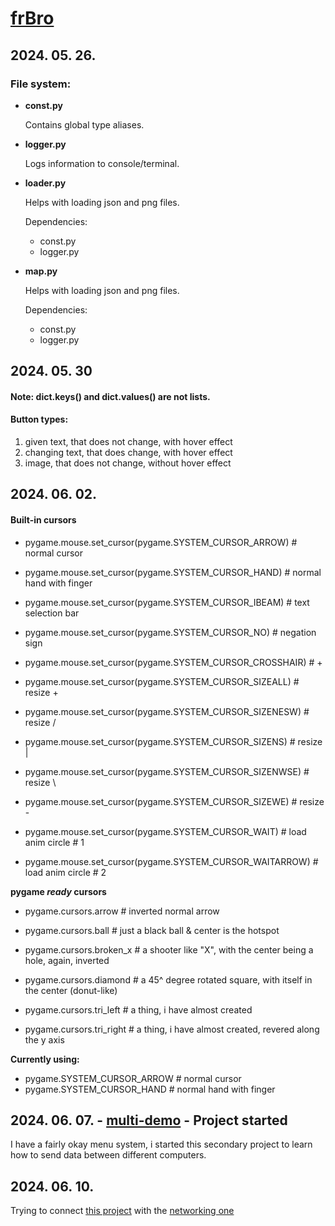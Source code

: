 # [frBro](https://github.com/Schunche/frBro)
## 2024. 05. 26.
<h3>
    File system:
</h3>
<ul>
    <li>
        <p>
            <b>
                const.py
            </b>
        </p>
        <p>
            Contains global type aliases.
        </p>
    </li>
    <li>
        <p>
            <b>
                logger.py
            </b>
        </p>
        <p>
            Logs information to console/terminal.
        </p>
    </li>
    <li>
        <p>
            <b>
                loader.py
            </b>
        </p>
        <p>
            Helps with loading json and png files.
        </p>
        <p>
            Dependencies:
        </p>
        <ul>
            <li>
                const.py
            </li>
            <li>
                logger.py
            </li>
        </ul>
    </li>
    <li>
        <p>
            <b>
                map.py
            </b>
        </p>
        <p>
            Helps with loading json and png files.
        </p>
        <p>
            Dependencies:
        </p>
        <ul>
            <li>
                const.py
            </li>
            <li>
                logger.py
            </li>
        </ul>
    </li>
</ul>

## 2024. 05. 30
#### Note: dict.keys() and dict.values() are not lists.
#### Button types:

1. given text, that does not change, with hover effect
2. changing text, that does change, with hover effect
3. image, that does not change, without hover effect

## 2024. 06. 02.
#### Built-in cursors

- pygame.mouse.set_cursor(pygame.SYSTEM_CURSOR_ARROW)     # normal cursor
- pygame.mouse.set_cursor(pygame.SYSTEM_CURSOR_HAND)      # normal hand with finger
- pygame.mouse.set_cursor(pygame.SYSTEM_CURSOR_IBEAM)     # text selection bar

- pygame.mouse.set_cursor(pygame.SYSTEM_CURSOR_NO)        # negation sign
- pygame.mouse.set_cursor(pygame.SYSTEM_CURSOR_CROSSHAIR) # +

- pygame.mouse.set_cursor(pygame.SYSTEM_CURSOR_SIZEALL)   # resize +
- pygame.mouse.set_cursor(pygame.SYSTEM_CURSOR_SIZENESW)  # resize /
- pygame.mouse.set_cursor(pygame.SYSTEM_CURSOR_SIZENS)    # resize |
- pygame.mouse.set_cursor(pygame.SYSTEM_CURSOR_SIZENWSE)  # resize \
- pygame.mouse.set_cursor(pygame.SYSTEM_CURSOR_SIZEWE)    # resize -

- pygame.mouse.set_cursor(pygame.SYSTEM_CURSOR_WAIT)      # load anim circle # 1
- pygame.mouse.set_cursor(pygame.SYSTEM_CURSOR_WAITARROW) # load anim circle # 2

**pygame *ready* cursors**

- pygame.cursors.arrow     # inverted normal arrow

- pygame.cursors.ball      # just a black ball & center is the hotspot
- pygame.cursors.broken_x  # a shooter like "X", with the center being a hole, again, inverted
- pygame.cursors.diamond   # a 45^ degree rotated square, with itself in the center (donut-like)

- pygame.cursors.tri_left  # a thing, i have almost created
- pygame.cursors.tri_right # a thing, i have almost created, revered along the y axis

**Currently using:**
- pygame.SYSTEM_CURSOR_ARROW # normal cursor
- pygame.SYSTEM_CURSOR_HAND  # normal hand with finger

## 2024. 06. 07. - [multi-demo](https://github.com/Schunche/multi-demo) - Project started
I have a fairly okay menu system, i started this secondary project to learn how to send data between different computers.

## 2024. 06. 10.

Trying to connect [this project](https://github.com/Schunche/frBro) with the [networking one](https://github.com/Schunche/multi-demo)
